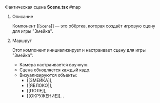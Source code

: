 Фактическая сцена **Scene.tsx**
#map 

1. Описание

	Компонент [[`Scene`]]  — это обёртка, которая создаёт игровую сцену для игры "Змейка".

2. Маршрут

	Этот компонент инициализирует и настраивает сцену для игры "Змейка":
	- Камера настраивается вручную.
	- Сцена обновляется каждый кадр.
	- Визуализируются объекты: 
		- [[ЗМЕЙКА]], 
		- [[ЯБЛОКО]], 
		- [[ПОЛЕ]], 
		- [[ОКРУЖЕНИЕ]].
	.

	 